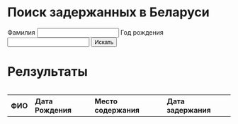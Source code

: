 <script src="https://code.jquery.com/jquery-3.2.1.min.js"></script>
<script src="js/demo.js"></script>
<style>
table {
  width: 100%;
}
th {
  height: 30px;
  text-align: left;
}
td {
  text-align: left;
  height: 20px;
  font-weight: bold;
  padding: 5px;
}
tr:nth-child(even) {background-color: #fdfdf1}
</style>
# Поиск задержанных в Беларуси
 
<form id="target">
  <label>Фамилия</label>
  <input id="surname" type="text"/>
  <label>Год рождения</label>
  <input id="year" type="text"/>
  <button id="search_submit" type="button">Искать</button>
</form>

# Релзультаты
<div style="overflow-x:auto">
    <table id="result">
    <tr>
        <th>ФИО</th>
        <th>Дата Рождения</th>
        <th>Место содержания</th>
        <th>Дата задержания</th>
    </tr>
    </table>
    
</div>